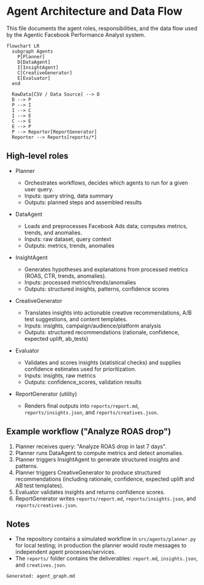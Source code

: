 # Agent Architecture and Data Flow

This file documents the agent roles, responsibilities, and the data flow used by the Agentic Facebook Performance Analyst system.

```mermaid
flowchart LR
  subgraph Agents
    P[Planner]
    D[DataAgent]
    I[InsightAgent]
    C[CreativeGenerator]
    E[Evaluator]
  end

  RawData[CSV / Data Source] --> D
  D --> P
  P --> I
  I --> C
  I --> E
  C --> E
  E --> P
  P --> Reporter[ReportGenerator]
  Reporter --> Reports[reports/*]
```

## High-level roles

- Planner
  - Orchestrates workflows, decides which agents to run for a given user query.
  - Inputs: query string, data summary
  - Outputs: planned steps and assembled results

- DataAgent
  - Loads and preprocesses Facebook Ads data; computes metrics, trends, and anomalies.
  - Inputs: raw dataset, query context
  - Outputs: metrics, trends, anomalies

- InsightAgent
  - Generates hypotheses and explanations from processed metrics (ROAS, CTR, trends, anomalies).
  - Inputs: processed metrics/trends/anomalies
  - Outputs: structured insights, patterns, confidence scores

- CreativeGenerator
  - Translates insights into actionable creative recommendations, A/B test suggestions, and content templates.
  - Inputs: insights, campaign/audience/platform analysis
  - Outputs: structured recommendations (rationale, confidence, expected uplift, ab_tests)

- Evaluator
  - Validates and scores insights (statistical checks) and supplies confidence estimates used for prioritization.
  - Inputs: insights, raw metrics
  - Outputs: confidence_scores, validation results

- ReportGenerator (utility)
  - Renders final outputs into `reports/report.md`, `reports/insights.json`, and `reports/creatives.json`.

## Example workflow ("Analyze ROAS drop")

1. Planner receives query: "Analyze ROAS drop in last 7 days".
2. Planner runs DataAgent to compute metrics and detect anomalies.
3. Planner triggers InsightAgent to generate structured insights and patterns.
4. Planner triggers CreativeGenerator to produce structured recommendations (including rationale, confidence, expected uplift and AB test templates).
5. Evaluator validates insights and returns confidence scores.
6. ReportGenerator writes `reports/report.md`, `reports/insights.json`, and `reports/creatives.json`.

## Notes

- The repository contains a simulated workflow in `src/agents/planner.py` for local testing; in production the planner would route messages to independent agent processes/services.
- The `reports/` folder contains the deliverables: `report.md`, `insights.json`, and `creatives.json`.

```
Generated: agent_graph.md
```
